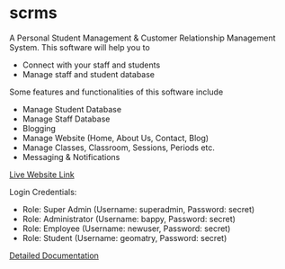 # scrms
A Personal Student Management & Customer Relationship Management System. This software will help you to
- Connect with your staff and students
- Manage staff and student database

Some features and functionalities of this software include
- Manage Student Database
- Manage Staff Database
- Blogging
- Manage Website (Home, About Us, Contact, Blog)
- Manage Classes, Classroom, Sessions, Periods etc.
- Messaging & Notifications

[Live Website Link](https://customer-relationship-management.000webhostapp.com/)

Login Credentials:
- Role: Super Admin (Username: superadmin, Password: secret)
- Role: Administrator (Username: bappy, Password: secret)
- Role: Employee (Username: newuser, Password: secret)
- Role: Student (Username: geomatry, Password: secret)

[Detailed Documentation](https://1drv.ms/w/s!Ama1lLPSmmB4pyzwveqhXyv-Rx_S)
